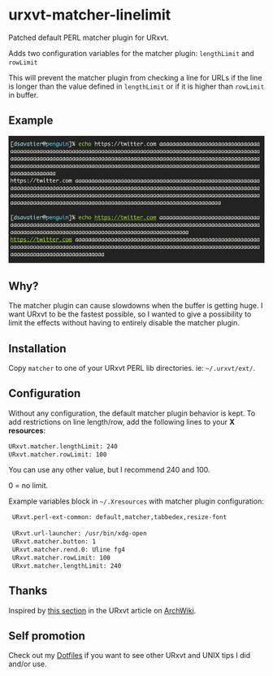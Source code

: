# urxvt-matcher-linelimit

Patched default PERL matcher plugin for URxvt.

Adds two configuration variables for the matcher plugin: `lengthLimit` and
`rowLimit`

This will prevent the matcher plugin from checking a line for URLs if the line
is longer than the value defined in `lengthLimit` or if it is higher than
`rowLimit` in buffer.

## Example     
![Example of line too long to trigger matcher and a regular matched line][img]

## Why?

The matcher plugin can cause slowdowns when the buffer is getting huge. I want
URxvt to be the fastest possible, so I wanted to give a possibility to limit
the effects without having to entirely disable the matcher plugin.

## Installation

Copy `matcher` to one of your URxvt PERL lib directories. ie:
`~/.urxvt/ext/`.

## Configuration

Without any configuration, the default matcher plugin behavior is kept. To add
restrictions on line length/row, add the following lines to your **X
resources**:
```
URxvt.matcher.lengthLimit: 240
URxvt.matcher.rowLimit: 100
```
You can use any other value, but I recommend 240 and 100.

0 = no limit.

Example variables block in `~/.Xresources` with matcher plugin configuration:
```
 URxvt.perl-ext-common: default,matcher,tabbedex,resize-font
 
 URxvt.url-launcher: /usr/bin/xdg-open
 URxvt.matcher.button: 1
 URxvt.matcher.rend.0: Uline fg4
 URxvt.matcher.rowLimit: 100
 URxvt.matcher.lengthLimit: 240
 ```

## Thanks

Inspired by [this section][wiki section] in the URxvt article on
[ArchWiki][archwiki].

## Self promotion

Check out my [Dotfiles][dotfiles] if you want to see other URxvt and UNIX tips
I did and/or use.

[img]: .gh/example.png
[archwiki]: https://wiki.archlinux.org/index.php/ArchWiki:About
[wiki section]: https://wiki.archlinux.org/index.php/Rxvt-unicode#Very_long_lines_cause_slowdown
[dotfiles]: https://github.com/skielred/Dotfiles
